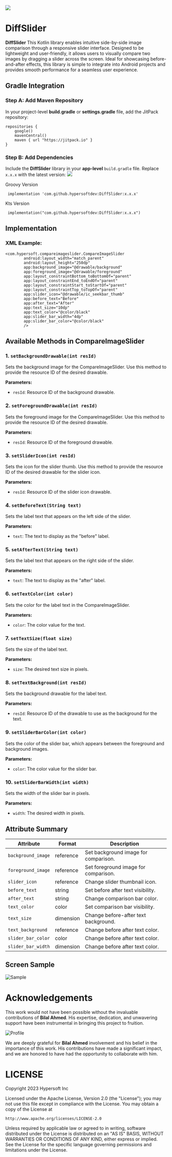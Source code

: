 [![](https://jitpack.io/v/hypersoftdev/DiffSlider.svg)](https://jitpack.io/#hypersoftdev/DiffSlider)

# DiffSlider

**DiffSlider** This Kotlin library enables intuitive side-by-side image comparison through a
responsive slider interface. Designed to be lightweight and user-friendly, it allows users to
visually compare two images by dragging a slider across the screen. Ideal for showcasing
before-and-after effects, this library is simple to integrate into Android projects and provides
smooth performance for a seamless user experience.

## Gradle Integration

### Step A: Add Maven Repository

In your project-level **build.gradle** or **settings.gradle** file, add the JitPack repository:

```
repositories {
    google()
    mavenCentral()
    maven { url "https://jitpack.io" }
}
```  

### Step B: Add Dependencies

Include the **DiffSlider** library in your **app-level** `build.gradle` file. Replace `x.x.x` with
the latest
version: [![](https://jitpack.io/v/hypersoftdev/DiffSlider.svg)](https://jitpack.io/#hypersoftdev/DiffSlider)

Groovy Version

```
 implementation 'com.github.hypersoftdev:DiffSlider:x.x.x'
```

Kts Version

```
 implementation("com.github.hypersoftdev:DiffSlider:x.x.x")
```

## Implementation

### XML Example:

```
<com.hypersoft.compareimageslider.CompareImageSlider
        android:layout_width="match_parent"
        android:layout_height="250dp"
        app:background_image="@drawable/background"
        app:foreground_image="@drawable/foreground"
        app:layout_constraintBottom_toBottomOf="parent"
        app:layout_constraintEnd_toEndOf="parent"
        app:layout_constraintStart_toStartOf="parent"
        app:layout_constraintTop_toTopOf="parent"
        app:slider_icon="@drawable/ic_seekbar_thumb"
        app:before_text="Before"
        app:after_text="After"
        app:text_size="10dp"
        app:text_color="@color/black"
        app:slider_bar_width="4dp"
        app:slider_bar_color="@color/black"
        />
```


## Available Methods in CompareImageSlider

### 1. `setBackgroundDrawable(int resId)`
Sets the background image for the CompareImageSlider. Use this method to provide the resource ID of the desired drawable.

**Parameters:**
- `resId`: Resource ID of the background drawable.

### 2. `setForegroundDrawable(int resId)`
Sets the foreground image for the CompareImageSlider. Use this method to provide the resource ID of the desired drawable.

**Parameters:**
- `resId`: Resource ID of the foreground drawable.

### 3. `setSliderIcon(int resId)`
Sets the icon for the slider thumb. Use this method to provide the resource ID of the desired drawable for the slider icon.

**Parameters:**
- `resId`: Resource ID of the slider icon drawable.

### 4. `setBeforeText(String text)`
Sets the label text that appears on the left side of the slider.

**Parameters:**
- `text`: The text to display as the "before" label.

### 5. `setAfterText(String text)`
Sets the label text that appears on the right side of the slider.

**Parameters:**
- `text`: The text to display as the "after" label.

### 6. `setTextColor(int color)`
Sets the color for the label text in the CompareImageSlider.

**Parameters:**
- `color`: The color value for the text.

### 7. `setTextSize(float size)`
Sets the size of the label text.

**Parameters:**
- `size`: The desired text size in pixels.

### 8. `setTextBackground(int resId)`
Sets the background drawable for the label text.

**Parameters:**
- `resId`: Resource ID of the drawable to use as the background for the text.

### 9. `setSliderBarColor(int color)`
Sets the color of the slider bar, which appears between the foreground and background images.

**Parameters:**
- `color`: The color value for the slider bar.

### 10. `setSliderBarWidth(int width)`
Sets the width of the slider bar in pixels.

**Parameters:**
- `width`: The desired width in pixels.



## Attribute Summary

| Attribute          | Format    | Description                          |
|--------------------|-----------|--------------------------------------|
| `background_image` | reference | Set background image for comparison. |
| `foreground_image` | reference | Set foreground image for comparison. |
| `slider_icon`      | reference | Change slider thumbnail icon.        |
| `before_text`      | string    | Set before after text visibility.    |
| `after_text`       | string    | Change comparison bar color.         |
| `text_color `      | color     | Set comparison bar visibility.       |
| `text_size`        | dimension | Change before-after text background. |
| `text_background`  | reference | Change before after text color.      |
| `slider_bar_color` | color     | Change before after text color.      |
| `slider_bar_width` | dimension | Change before after text color.      |

## Screen Sample

![Sample](https://github.com/hypersoftdev/ColorPicker/blob/master/screens/screengif.gif?raw=true)

# Acknowledgements

This work would not have been possible without the invaluable contributions of **Bilal Ahmed**. His
expertise, dedication, and unwavering support have been instrumental in bringing this project to
fruition.

![Profile](https://github.com/hypersoftdev/ColorPicker/blob/master/screens/profile_image.jpg?raw=true)

We are deeply grateful for **Bilal Ahmed** involvement and his belief in the importance of this
work. His contributions have made a significant impact, and we are honored to have had the
opportunity to collaborate with him.

# LICENSE

Copyright 2023 Hypersoft Inc

Licensed under the Apache License, Version 2.0 (the "License");
you may not use this file except in compliance with the License.
You may obtain a copy of the License at

    http://www.apache.org/licenses/LICENSE-2.0

Unless required by applicable law or agreed to in writing, software
distributed under the License is distributed on an "AS IS" BASIS,
WITHOUT WARRANTIES OR CONDITIONS OF ANY KIND, either express or implied.
See the License for the specific language governing permissions and
limitations under the License.
